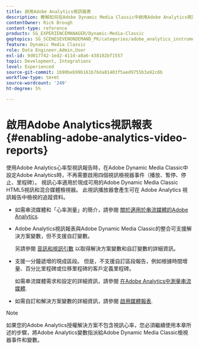 ```yaml
---
title: 啟用Adobe Analytics視訊報表
description: 瞭解如何在Adobe Dynamic Media Classic中啟用Adobe Analytics視訊報告。
contentOwner: Rick Brough
content-type: reference
products: SG_EXPERIENCEMANAGER/Dynamic-Media-Classic
geptopics: SG_SCENESEVENONDEMAND_PK/categories/adobe_analytics_instrumentation_kit
feature: Dynamic Media Classic
role: Data Engineer,Admin,User
exl-id: 9d017742-1ed2-411d-a8a6-438102bf1557
topic: Development, Integrations
level: Experienced
source-git-commit: 1b90beb99b161b76da81403f5aed9755b3a92c8b
workflow-type: tm+mt
source-wordcount: '249'
ht-degree: 5%

---
```


# 啟用Adobe Analytics視訊報表{#enabling-adobe-analytics-video-reports}

使用Adobe Analytics心率型視訊報告時，在Adobe Dynamic Media Classic中設定Adobe Analytics時，不再需要啟用四個視訊檢視器事件（播放、暫停、停止、里程碑）。 視訊心率適用於現成可用的Adobe Dynamic Media Classic HTML5視訊和混合媒體檢視器。 此視訊播放器會產生可在 Adobe Analytics 視訊報告中檢視的追蹤資料。

* 如需串流媒體和「心率測量」的簡介，請參閱 [關於適用於串流媒體的Adobe Analytics](https://experienceleague.adobe.com/docs/media-analytics/using/media-overview.html).

* Adobe Analytics視訊報表與Adobe Dynamic Media Classic的整合可支援解決方案變數，但不支援自訂變數。

  另請參閱 [音訊和視訊引數](https://experienceleague.adobe.com/docs/media-analytics/using/implementation/variables/audio-video-parameters.html) 以取得解決方案變數和自訂變數的詳細資訊。

* 支援一分鐘遞增的現成區段。 但是，不支援自訂區段報告，例如根據時間增量、百分比里程碑或位移里程碑的客戶定義里程碑。

  如需串流媒體需求和設定的詳細資訊，請參閱 [在Adobe Analytics中測量串流媒體](https://experienceleague.adobe.com/docs/media-analytics/using/media-overview.html).

* 如需自訂和解決方案變數的詳細資訊，請參閱 [啟用媒體報表](https://experienceleague.adobe.com/docs/media-analytics/using/media-reports/media-reports-enable.html?lang=en#media-reports).

>[!NOTE]
>
>如果您的Adobe Analytics授權解決方案不包含視訊心率，您必須繼續使用本章所述的步驟，將Adobe Analytics變數指派給Adobe Dynamic Media Classic檢視器事件和變數。
